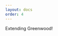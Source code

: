 ```yaml
---
layout: docs
order: 4
---
```


<app-heading-box heading="Plugins">
  <p>Extending Greenwood!</p>
</app-heading-box>
